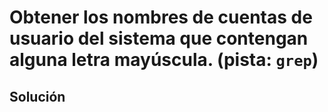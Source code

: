 # Obtener los nombres de cuentas de usuario del sistema que contengan alguna letra mayúscula. (pista: `grep`)

## Solución

```bash

```
